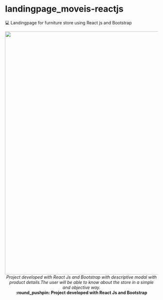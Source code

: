 # landingpage_moveis-reactjs
:computer: Landingpage for furniture store using React js and Bootstrap
<div align="center">

<img src="https://i.ibb.co/MPsGWdb/LOJA-DE-MOVEIS.png" width="800px"> 
</br>
<i> Project developed with React Js and Bootstrap with descriptive modal with product details.The user will be able to know about the store in a simple and objective way.  </i>
</br>
<b> :round_pushpin:	 Project developed with React Js and Bootstrap </b>
